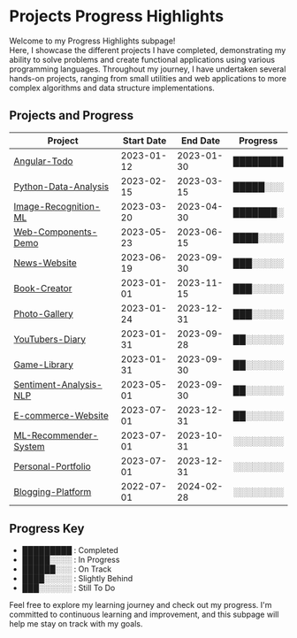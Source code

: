 # Projects Progress Highlights

Welcome to my Progress Highlights subpage! <br> Here, I showcase the different projects I have completed, demonstrating my ability to solve problems and create functional applications using various programming languages. Throughout my journey, I have undertaken several hands-on projects, ranging from small utilities and web applications to more complex algorithms and data structure implementations.

## Projects and Progress

| Project                                 | Start Date | End Date   | Progress |
| --------------------------------------- | ---------- | ---------- | -------- |
| [Angular-Todo](https://github.com/Eduardoreisboattini/angular-todo)                      | 2023-01-12 | 2023-01-30 | ████████ |
| [Python-Data-Analysis](https://github.com/Eduardoreisboattini/python-data-analysis)      | 2023-02-15 | 2023-03-15 | █████░░░ |
| [Image-Recognition-ML](https://github.com/Eduardoreisboattini/image-recognition-ml)      | 2023-03-20 | 2023-04-30 | ███████░ |
| [Web-Components-Demo](https://github.com/Eduardoreisboattini/web-components-demo)        | 2023-05-23 | 2023-06-15 | ████░░░░ |
| [News-Website](https://github.com/Eduardoreisboattini/news-website)                      | 2023-06-19 | 2023-09-30 | ███░░░░░ |
| [Book-Creator](https://github.com/Eduardoreisboattini/book-creator)                      | 2023-01-01 | 2023-11-15 | ███░░░░░ |
| [Photo-Gallery](https://github.com/Eduardoreisboattini/photo-gallery)                    | 2023-01-24 | 2023-12-31 | ███░░░░░ |
| [YouTubers-Diary](https://github.com/Eduardoreisboattini/youtubers-diary)                | 2023-01-31 | 2023-09-28 | ██░░░░░░ |
| [Game-Library](https://github.com/Eduardoreisboattini/game-library)                      | 2023-01-31 | 2023-09-30 | ██░░░░░░ |
| [Sentiment-Analysis-NLP](https://github.com/Eduardoreisboattini/sentiment-analysis-nlp)  | 2023-05-01 | 2023-09-30 | ██░░░░░░ |
| [E-commerce-Website](https://github.com/Eduardoreisboattini/e-commerce-website)          | 2023-07-01 | 2023-12-31 | ██░░░░░░ |
| [ML-Recommender-System](https://github.com/Eduardoreisboattini/ml-recommender-system)    | 2023-07-01 | 2023-10-31 | ░░░░░░░░ |
| [Personal-Portfolio](https://github.com/Eduardoreisboattini/personal-portfolio)          | 2023-07-01 | 2023-12-31 | ░░░░░░░░ |
| [Blogging-Platform](https://github.com/Eduardoreisboattini/blogging-platform)            | 2022-07-01 | 2024-02-28 | ░░░░░░░░ |

## Progress Key

- █████████ : Completed
- █████░░░░ : In Progress
- ██████░░░ : On Track
- ████░░░░░ : Slightly Behind
- ███░░░░░░ : Still To Do

Feel free to explore my learning journey and check out my progress. I'm committed to continuous learning and improvement, and this subpage will help me stay on track with my goals.

